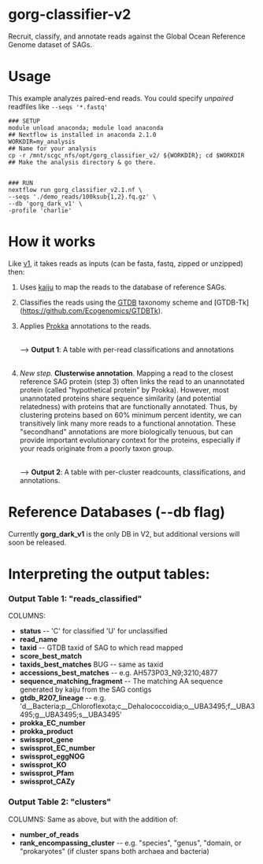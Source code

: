 # gorg-classifier-v2
Recruit, classify, and annotate reads against the Global Ocean Reference Genome dataset of SAGs.

# Usage
This example analyzes paired-end reads.
You could specify *unpaired* readfiles like ```--seqs '*.fastq'```

```
### SETUP
module unload anaconda; module load anaconda                         ## Nextflow is installed in anaconda 2.1.0
WORKDIR=my_analysis                                                  ## Name for your analysis
cp -r /mnt/scgc_nfs/opt/gorg_classifier_v2/ ${WORKDIR}; cd $WORKDIR  ## Make the analysis directory & go there.


### RUN
nextflow run gorg_classifier_v2.1.nf \
--seqs './demo_reads/100ksub{1,2}.fq.gz' \
--db 'gorg_dark_v1' \
-profile 'charlie'
```

# How it works
Like [v1](https://github.com/BigelowLab/gorg-classifier), it takes reads as inputs (can be fasta, fastq, zipped or unzipped) then:
1. Uses [kaiju](https://github.com/bioinformatics-centre/kaiju) to map the reads to the database of reference SAGs.
2. Classifies the reads using the [GTDB](https://gtdb.ecogenomic.org/) taxonomy scheme and [GTDB-Tk] (https://github.com/Ecogenomics/GTDBTk).
3. Applies [Prokka](https://github.com/tseemann/prokka) annotations to the reads.
   
   <Br>--> **Output 1**: A table with per-read classifications and annotations<Br><br>
5. *New step.* **Clusterwise annotation**. Mapping a read to the closest reference SAG protein (step 3) often links the read to an unannotated protein (called "hypothetical protein" by Prokka). However, most unannotated proteins share sequence similarity (and potential relatedness) with proteins that are functionally annotated. Thus, by clustering proteins based on 60% minimum percent identity, we can transitively link many more reads to a functional annotation. These "secondhand" annotations are more biologically tenuous, but can provide important evolutionary context for the proteins, especially if your reads originate from a poorly taxon group.
   
   <Br>--> **Output 2**: A table with per-cluster readcounts, classifications, and annotations.


# Reference Databases (--db flag)
Currently **gorg_dark_v1** is the only DB in V2, but additional versions will soon be released.

# Interpreting the output tables:
### Output Table 1: "reads_classified"
  COLUMNS:
   * **status** -- 'C' for classified 'U' for unclassified
   * **read_name**
   * **taxid** -- GTDB taxid of SAG to which read mapped
   * **score_best_match**
   * **taxids_best_matches** BUG -- same as taxid
   * **accessions_best_matches** -- e.g. AH573P03_N9;3210;4877
   * **sequence_matching_fragment** -- The matching AA sequence generated by kaiju from the SAG contigs
   * **gtdb_R207_lineage** -- e.g.   'd__Bacteria;p__Chloroflexota;c__Dehalococcoidia;o__UBA3495;f__UBA3495;g__UBA3495;s__UBA3495'
   * **prokka_EC_number**
   * **prokka_product**
   * **swissprot_gene**
   * **swissprot_EC_number**
   * **swissprot_eggNOG**
   * **swissprot_KO**
   * **swissprot_Pfam**
   * **swissprot_CAZy**

### Output Table 2: "clusters"
  COLUMNS:
  Same as above, but with the addition of:
  * **number_of_reads**
  * **rank_encompassing_cluster** -- e.g. "species", "genus", "domain, or "prokaryotes" (if cluster spans both archaea and bacteria)
    



